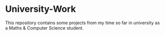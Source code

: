 # University-Work
This repository contains some projects from my time so far in university as a Maths &amp; Computer Science student. 
